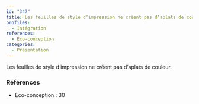```yaml
---
id: "347"
title: Les feuilles de style d‘impression ne créent pas d‘aplats de couleur.
profiles:
  - Intégration
references:
  - Éco-conception
categories:
  - Présentation
---
```


Les feuilles de style d‘impression ne créent pas d‘aplats de couleur.

### Références

*   Éco-conception : 30
